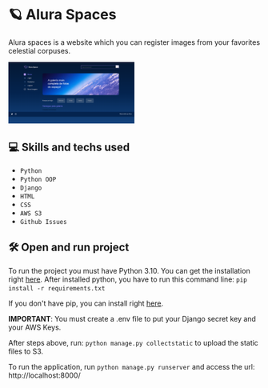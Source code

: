 # 🪐 Alura Spaces
Alura spaces is a website which you can register images from your favorites celestial corpuses.

<img src="image.png" alt="Imagem do AluraBooks" width="50%">

## 💻 Skills and techs used
- `Python`
- `Python OOP`
- `Django`
- `HTML`
- `CSS`
- `AWS S3`
- `Github Issues`

## 🛠️ Open and run project

To run the project you must have Python 3.10. You can get the installation right <a href="https://www.python.org/downloads/release/python-3100/" target="_blank">here</a>. After installed python, you have to run this command line:
`pip install -r requirements.txt`

If you don't have pip, you can install right <a href="https://pip.pypa.io/en/stable/installation/" target="_blank">here</a>.


**IMPORTANT**: You must create a .env file to put your Django secret key and your AWS Keys.


After steps above, run: `python manage.py collectstatic` to upload the static files to S3.


To run the application, run `python manage.py runserver` and access the url: http://localhost:8000/

